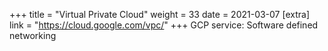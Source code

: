 +++
title = "Virtual Private Cloud"
weight = 33
date = 2021-03-07
[extra]
link = "https://cloud.google.com/vpc/"
+++
GCP service: Software defined networking

